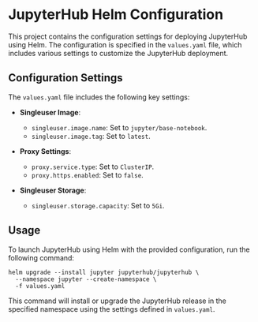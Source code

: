 # JupyterHub Helm Configuration

This project contains the configuration settings for deploying JupyterHub using Helm. The configuration is specified in the `values.yaml` file, which includes various settings to customize the JupyterHub deployment.

## Configuration Settings

The `values.yaml` file includes the following key settings:

- **Singleuser Image**:
  - `singleuser.image.name`: Set to `jupyter/base-notebook`.
  - `singleuser.image.tag`: Set to `latest`.

- **Proxy Settings**:
  - `proxy.service.type`: Set to `ClusterIP`.
  - `proxy.https.enabled`: Set to `false`.

- **Singleuser Storage**:
  - `singleuser.storage.capacity`: Set to `5Gi`.

## Usage

To launch JupyterHub using Helm with the provided configuration, run the following command:

```
helm upgrade --install jupyter jupyterhub/jupyterhub \
  --namespace jupyter --create-namespace \
  -f values.yaml
```

This command will install or upgrade the JupyterHub release in the specified namespace using the settings defined in `values.yaml`.